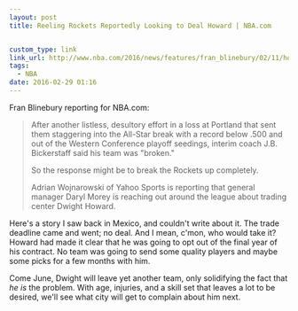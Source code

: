 ```yaml
---
layout: post
title: Reeling Rockets Reportedly Looking to Deal Howard | NBA.com


custom_type: link
link_url: http://www.nba.com/2016/news/features/fran_blinebury/02/11/houston-rockets-reaching-out-to-teams-to-see-about-deal-for-dwight-howard/index.html
tags:
  - NBA
date: 2016-02-29 01:16
---
```

Fran Blinebury reporting for NBA.com:

>After another listless, desultory effort in a loss at Portland that sent them staggering into the All-Star break with a record below .500 and out of the Western Conference playoff seedings, interim coach J.B. Bickerstaff said his team was "broken."
>
>So the response might be to break the Rockets up completely.
>
>Adrian Wojnarowski of Yahoo Sports is reporting that general manager Daryl Morey is reaching out around the league about trading center Dwight Howard.

Here's a story I saw back in Mexico, and couldn't write about it. The trade deadline came and went; no deal. And I mean, c'mon, who would take it? Howard had made it clear that he was going to opt out of the final year of his contract. No team was going to send some quality players and maybe some picks for a few months with him.

Come June, Dwight will leave yet another team, only solidifying the fact that *he is* the problem. With age, injuries, and a skill set that leaves a lot to be desired, we'll see what city will get to complain about him next.
